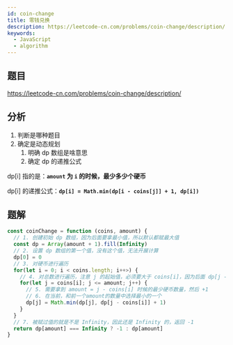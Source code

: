 ```yaml
---
id: coin-change
title: 零钱兑换
description: https://leetcode-cn.com/problems/coin-change/description/
keywords:
  - JavaScript
  - algorithm
---
```


## 题目

https://leetcode-cn.com/problems/coin-change/description/

## 分析
1. 判断是哪种题目
2. 确定是动态规划
    1. 明确 dp 数组是啥意思
    2. 确定 dp 的递推公式

dp[i] 指的是：**`amount` 为 `i` 的时候，最少多少个硬币**

dp[i] 的递推公式：**`dp[i] = Math.min(dp[i - coins[j]] + 1, dp[i])`**

## 题解

```js
const coinChange = function (coins, amount) {
  // 1. 创建初始 dp 数组，因为后面要拿最小值，所以默认都赋最大值
  const dp = Array(amount + 1).fill(Infinity)
  // 2. 设置 dp 数组的第一个值，没有这个值，无法开展计算
  dp[0] = 0
  // 3. 对硬币进行遍历
  for(let i = 0; i < coins.length; i++>) {
    // 4. 对总数进行遍历，注意 j 的起始值，必须要大于 coins[i]，因为后面 dp[j - coins[i]] 时，index 不能小于 0
    for(let j = coins[i]; j <= amount; j++) {
      // 5. 需要拿到 amount = j - coins[i] 时候的最少硬币数量，然后 +1
      // 6. 在当前，和前一个amount的数量中选择最小的一个
      dp[j] = Math.min(dp[j], dp[j - coins[i]] + 1)
    }
  }
  // 7. 被赋过值的就是不是 Infinity，因此还是 Infinity 的，返回 -1
  return dp[amount] === Infinity ? -1 : dp[amount]
}
```